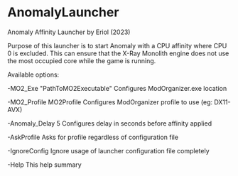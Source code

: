# AnomalyLauncher
Anomaly Affinity Launcher by Eriol (2023)


Purpose of this launcher is to start Anomaly with a CPU affinity where CPU 0 is excluded.
This can ensure that the X-Ray Monolith engine does not use the most occupied core while the game is running.

Available options:

   -MO2_Exe "PathToMO2Executable"        Configures ModOrganizer.exe location
   
   -MO2_Profile MO2Profile               Configures ModOrganizer profile to use (eg: DX11-AVX)
   
   -Anomaly_Delay 5                      Configures delay in seconds before affinity applied
   
   -AskProfile                           Asks for profile regardless of configuration file
   
   -IgnoreConfig                         Ignore usage of launcher configuration file completely
   
   -Help                                 This help summary
